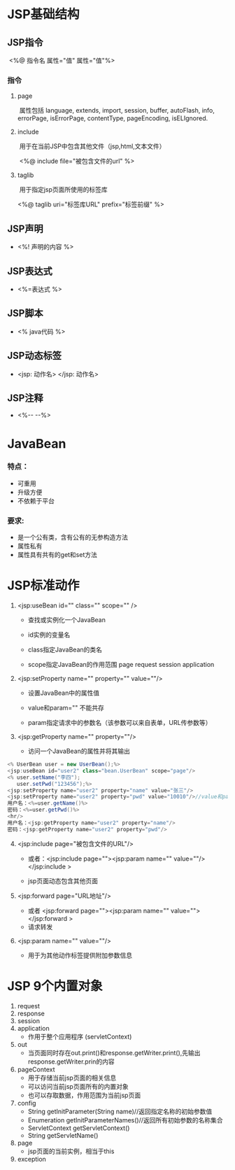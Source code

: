 # JSP基础结构

## JSP指令

​		<%@ 指令名 属性="值" 属性="值"%>

### 指令

   1. page

      ​	属性包括 language, extends, import, session, buffer, autoFlash, info, errorPage, isErrorPage, contentType, pageEncoding, isELIgnored. 

   2. include

      ​	用于在当前JSP中包含其他文件（jsp,html,文本文件）

      ​	<%@ include file="被包含文件的url" %>

   3. taglib

      ​	用于指定jsp页面所使用的标签库

      <%@ taglib uri="标签库URL" prefix="标签前缀" %>

## JSP声明

* <%! 声明的内容 %>

## JSP表达式

  * <%=表达式 %>

## JSP脚本

 -  <% java代码 %>

##  JSP动态标签

- <jsp: 动作名> </jsp: 动作名>

## JSP注释

- <%--  --%>

# JavaBean

### 特点：

- 可重用
- 升级方便
- 不依赖于平台

### 要求:

- 是一个公有类，含有公有的无参构造方法
- 属性私有
- 属性具有共有的get和set方法

# JSP标准动作

1. <jsp:useBean id="" class="" scope="" />

   - 查找或实例化一个JavaBean

   - id实例的变量名

   - class指定JavaBean的类名

   - scope指定JavaBean的作用范围 page request session application


2. <jsp:setProperty name="" property="" value=""/>

   - 设置JavaBean中的属性值

   - value和param="" 不能共存
   - param指定请求中的参数名（该参数可以来自表单，URL传参数等）


3. <jsp:getProperty name="" property=""/>
   -  访问一个JavaBean的属性并将其输出


```java
<% UserBean user = new UserBean();%>
<jsp:useBean id="user2" class="bean.UserBean" scope="page"/>
<% user.setName("李四");
   user.setPwd("123456");%>
<jsp:setProperty name="user2" property="name" value="张三"/>
<jsp:setProperty name="user2" property="pwd" value="10010"/>//value和param="参数名"不能同时存在
用户名：<%=user.getName()%>
密码：<%=user.getPwd()%>
<hr/>
用户名：<jsp:getProperty name="user2" property="name"/>
密码：<jsp:getProperty name="user2" property="pwd"/>
```

4. <jsp:include page="被包含文件的URL"/>
   - 或者：<jsp:include page=""><jsp:param name="" value=""/></jsp:include >		
   
   - jsp页面动态包含其他页面
   
5. <jsp:forward page="URL地址"/>
   - 或者 <jsp:forward page=""><jsp:param name="" value=""></jsp:forward >
   - 请求转发

6. <jsp:param name="" value=""/>
   - 用于为其他动作标签提供附加参数信息

#  JSP 9个内置对象

1. request
2. response
3. session
4. application
   - 作用于整个应用程序 (servletContext)
5. out
   - 当页面同时存在out.print()和response.getWriter.print(),先输出response.getWriter.prin的内容
6. pageContext
   - 用于存储当前jsp页面的相关信息
   - 可以访问当前jsp页面所有的内置对象
   - 也可以存取数据，作用范围为当前jsp页面
7. config
   - String getInitParameter(String name)//返回指定名称的初始参数值
   - Enumeration getInitParameterNames()//返回所有初始参数的名称集合
   - ServletContext getServletContext()
   - String getServletName()
8. page
   - jsp页面的当前实例，相当于this
9. exception
